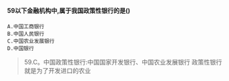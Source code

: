 #### 59以下金融机构中,属于我国政策性银行的是()
    A.中国工商银行
    B.中国人民银行
    C.中国农业发展银行
    D.中国银行
>   59.C。中国政策性银行:中国国家开发银行、中国农业发展银行
 政策性银行就是为了开发进口的农业
 
 
 
 
 
 
 
 
 
 
 
 
 
 
 